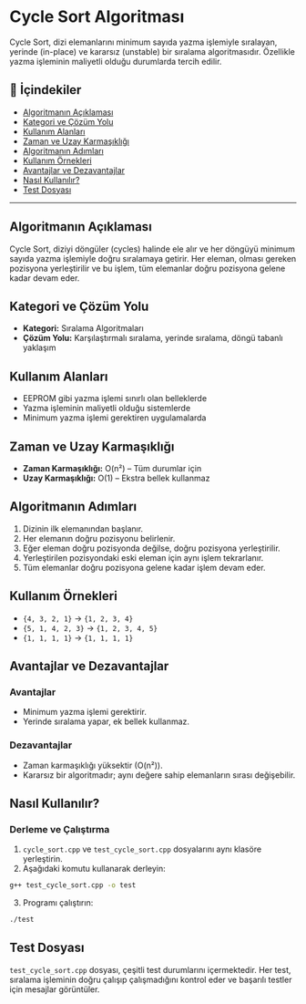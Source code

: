 
# Cycle Sort Algoritması

Cycle Sort, dizi elemanlarını minimum sayıda yazma işlemiyle sıralayan, yerinde (in-place) ve kararsız (unstable) bir sıralama algoritmasıdır. Özellikle yazma işleminin maliyetli olduğu durumlarda tercih edilir.

## 📌 İçindekiler

- [Algoritmanın Açıklaması](#algoritmanın-açıklaması)
- [Kategori ve Çözüm Yolu](#kategori-ve-çözüm-yolu)
- [Kullanım Alanları](#kullanım-alanları)
- [Zaman ve Uzay Karmaşıklığı](#zaman-ve-uzay-karmaşıklığı)
- [Algoritmanın Adımları](#algoritmanın-adımları)
- [Kullanım Örnekleri](#kullanım-örnekleri)
- [Avantajlar ve Dezavantajlar](#avantajlar-ve-dezavantajlar)
- [Nasıl Kullanılır?](#nasıl-kullanılır)
- [Test Dosyası](#test-dosyası)

---

## Algoritmanın Açıklaması

Cycle Sort, diziyi döngüler (cycles) halinde ele alır ve her döngüyü minimum sayıda yazma işlemiyle doğru sıralamaya getirir. Her eleman, olması gereken pozisyona yerleştirilir ve bu işlem, tüm elemanlar doğru pozisyona gelene kadar devam eder.

## Kategori ve Çözüm Yolu

- **Kategori:** Sıralama Algoritmaları
- **Çözüm Yolu:** Karşılaştırmalı sıralama, yerinde sıralama, döngü tabanlı yaklaşım

## Kullanım Alanları

- EEPROM gibi yazma işlemi sınırlı olan belleklerde
- Yazma işleminin maliyetli olduğu sistemlerde
- Minimum yazma işlemi gerektiren uygulamalarda

## Zaman ve Uzay Karmaşıklığı

- **Zaman Karmaşıklığı:** O(n²) – Tüm durumlar için
- **Uzay Karmaşıklığı:** O(1) – Ekstra bellek kullanmaz

## Algoritmanın Adımları

1. Dizinin ilk elemanından başlanır.
2. Her elemanın doğru pozisyonu belirlenir.
3. Eğer eleman doğru pozisyonda değilse, doğru pozisyona yerleştirilir.
4. Yerleştirilen pozisyondaki eski eleman için aynı işlem tekrarlanır.
5. Tüm elemanlar doğru pozisyona gelene kadar işlem devam eder.

## Kullanım Örnekleri

- `{4, 3, 2, 1}` → `{1, 2, 3, 4}`
- `{5, 1, 4, 2, 3}` → `{1, 2, 3, 4, 5}`
- `{1, 1, 1, 1}` → `{1, 1, 1, 1}`

## Avantajlar ve Dezavantajlar

### Avantajlar

- Minimum yazma işlemi gerektirir.
- Yerinde sıralama yapar, ek bellek kullanmaz.

### Dezavantajlar

- Zaman karmaşıklığı yüksektir (O(n²)).
- Kararsız bir algoritmadır; aynı değere sahip elemanların sırası değişebilir.

## Nasıl Kullanılır?

### Derleme ve Çalıştırma

1. `cycle_sort.cpp` ve `test_cycle_sort.cpp` dosyalarını aynı klasöre yerleştirin.
2. Aşağıdaki komutu kullanarak derleyin:

```bash
g++ test_cycle_sort.cpp -o test
```

3. Programı çalıştırın:

```bash
./test
```

## Test Dosyası

`test_cycle_sort.cpp` dosyası, çeşitli test durumlarını içermektedir. Her test, sıralama işleminin doğru çalışıp çalışmadığını kontrol eder ve başarılı testler için mesajlar görüntüler.
